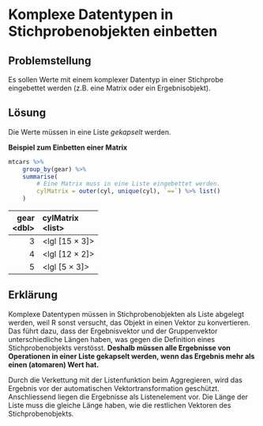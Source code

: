# Komplexe Datentypen in Stichprobenobjekten einbetten

## Problemstellung

Es sollen Werte mit einem komplexer Datentyp in einer Stichprobe eingebettet werden (z.B. eine Matrix oder ein Ergebnisobjekt).

## Lösung

Die Werte müssen in eine Liste *gekapselt* werden. 

**Beispiel zum Einbetten einer Matrix**

```R
mtcars %>% 
    group_by(gear) %>% 
    summarise(
        # Eine Matrix muss in eine Liste eingebettet werden.
        cylMatrix = outer(cyl, unique(cyl), `==`) %>% list()  
    )
```

| gear <br> &lt;dbl> | cylMatrix <br> &lt;list> |
| ---: | :--- | 
|    3 | &lt;lgl [15 × 3]> | 
|    4 | &lt;lgl [12 × 2]> |
|    5 | &lt;lgl [5 × 3]> |


## Erklärung

Komplexe Datentypen müssen in Stichprobenobjekten als Liste abgelegt werden, weil R sonst versucht, das Objekt in einen Vektor zu konvertieren. Das führt dazu, dass der Ergebnisvektor und der Gruppenvektor unterschiedliche Längen haben, was gegen die Definition eines Stichprobenobjekts verstösst. **Deshalb müssen alle Ergebnisse von Operationen in einer Liste gekapselt werden, wenn das Ergebnis mehr als einen (atomaren) Wert hat.** 

Durch die Verkettung mit der Listenfunktion beim Aggregieren, wird das Ergebnis vor der automatischen Vektortransformation geschützt. Anschliessend liegen die Ergebnisse als Listenelement vor. Die Länge der Liste muss die gleiche Länge haben, wie die restlichen Vektoren des Stichprobenobjekts.
